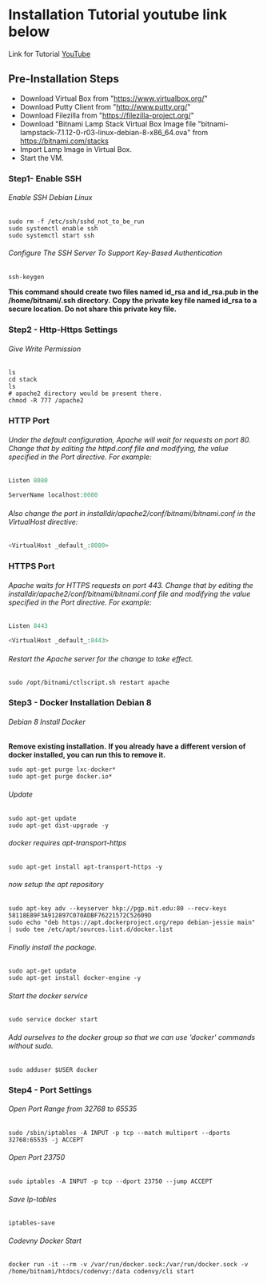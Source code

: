 # Installation Tutorial youtube link below 
Link for Tutorial [YouTube](https://youtu.be/HWLMNZnbOk0)

## Pre-Installation Steps
* Download Virtual Box from "https://www.virtualbox.org/"
* Download Putty Client from "http://www.putty.org/"
* Download Filezilla from "https://filezilla-project.org/"
* Download "Bitnami Lamp Stack Virtual Box Image file "bitnami-lampstack-7.1.12-0-r03-linux-debian-8-x86_64.ova" from https://bitnami.com/stacks
* Import Lamp Image in Virtual Box.
* Start the VM.

### Step1- Enable SSH
###### Enable SSH Debian Linux
``` shell
sudo rm -f /etc/ssh/sshd_not_to_be_run
sudo systemctl enable ssh
sudo systemctl start ssh
```
###### Configure The SSH Server To Support Key-Based Authentication
``` shell
ssh-keygen
```
**This command should create two files named id_rsa and id_rsa.pub in the /home/bitnami/.ssh directory.**
**Copy the private key file named id_rsa to a secure location. Do not share this private key file.**

### Step2 - Http-Https Settings
###### Give Write Permission
``` shell
ls
cd stack
ls
# apache2 directory would be present there.
chmod -R 777 /apache2
```
### HTTP Port
###### Under the default configuration, Apache will wait for requests on port 80. Change that by editing the httpd.conf file and modifying, the value specified in the Port directive. For example:
``` php
Listen 8080

ServerName localhost:8080
```
###### Also change the port in installdir/apache2/conf/bitnami/bitnami.conf in the VirtualHost directive:
``` php
<VirtualHost _default_:8080>
```
### HTTPS Port
###### Apache waits for HTTPS requests on port 443. Change that by editing the installdir/apache2/conf/bitnami/bitnami.conf file and modifying the value specified in the Port directive. For example:
``` php
Listen 8443 

<VirtualHost _default_:8443>
```
###### Restart the Apache server for the change to take effect.
``` shell
sudo /opt/bitnami/ctlscript.sh restart apache
```
### Step3 - Docker Installation Debian 8
###### Debian 8 Install Docker
**Remove existing installation.**
**If you already have a different version of docker installed, you can run this to remove it.**
``` shell
sudo apt-get purge lxc-docker*
sudo apt-get purge docker.io*
```

###### Update
``` shell
sudo apt-get update
sudo apt-get dist-upgrade -y
```

###### docker requires apt-transport-https
``` shell
sudo apt-get install apt-transport-https -y
```

###### now setup the apt repository
``` shell
sudo apt-key adv --keyserver hkp://pgp.mit.edu:80 --recv-keys 58118E89F3A912897C070ADBF76221572C52609D
sudo echo "deb https://apt.dockerproject.org/repo debian-jessie main" | sudo tee /etc/apt/sources.list.d/docker.list
```

###### Finally install the package.
``` shell
sudo apt-get update
sudo apt-get install docker-engine -y
```

###### Start the docker service
``` shell
sudo service docker start
```

###### Add ourselves to the docker group so that we can use 'docker' commands without sudo.
``` shell
sudo adduser $USER docker
```

### Step4 - Port Settings
###### Open Port Range from 32768 to 65535
``` shell
sudo /sbin/iptables -A INPUT -p tcp --match multiport --dports 32768:65535 -j ACCEPT
```

###### Open Port 23750
``` shell
sudo iptables -A INPUT -p tcp --dport 23750 --jump ACCEPT
```

###### Save Ip-tables
``` shell
iptables-save
```

###### Codevny Docker Start
``` shell
docker run -it --rm -v /var/run/docker.sock:/var/run/docker.sock -v /home/bitnami/htdocs/codenvy:/data codenvy/cli start
```
